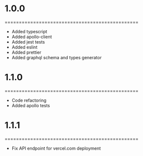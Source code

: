 # 1.0.0

===============================================

- Added typescript
- Added apollo-client
- Added jest tests
- Added eslint
- Added prettier
- Added graphql schema and types generator

# 1.1.0

===============================================

- Code refactoring
- Added apollo tests

# 1.1.1

===============================================

- Fix API endpoint for vercel.com deployment
